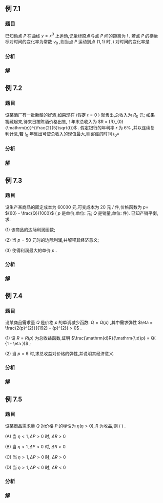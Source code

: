 

## 例 7.1
### 题目
已知动点 $P$ 在曲线 $y = {x}^{3}$ 上运动,记坐标原点与点 $P$ 间的距离为 $l$ . 若点 $P$ 的横坐标对时间的变化率为常数 ${v}_{0}$ ,则当点 $P$ 运动到点 $( {1,1})$ 时, $l$ 对时间的变化率是
### 分析

### 解

## 例 7.2
### 题目
设某酒厂有一批新酿的好酒,如果现在 (假定 $t = 0$ ) 就售出,总收入为 ${R}_{0}$ 元; 如果窖藏起来,待来日按陈酒价格出售, $t$ 年末总收入为 $R = {R}_{0}{\mathrm{e}}^{\frac{2}{5}\sqrt{t}}$ . 假定银行的年利率 $r$ 为 $6\%$ ,并以连续复  利计息,若 ${t}_{0}$ 年售出可使总收入的现值最大,则窖藏的时间 ${t}_{0} =$
### 分析

### 解

## 例 7.3
### 题目
设生产某商品的固定成本为 60000 元,可变成本为 20 元 / 件,价格函数为 $p =$  ${60} - \frac{Q}{1000}$ ( $p$ 是单价,单位: 元; $Q$ 是销量,单位: 件). 已知产销平衡,求:

(1) 该商品的边际利润函数;

(2) 当 $p = {50}$ 元时的边际利润,并解释其经济意义;

(3) 使得利润最大的单价 $p$ .
### 分析

### 解

## 例 7.4
### 题目
设某商品需求量 $Q$ 是价格 $p$ 的单调减少函数: $Q = Q( p)$ ,其中需求弹性 $\eta  = \frac{2{p}^{2}}{{192} - {p}^{2}} > 0$ .

(1) 设 $R = R( p)$ 为总收益函数,证明 $\frac{\mathrm{d}R}{\mathrm{\;d}p} = Q( {1 - \eta })$ ;

(2) 当 $p = 6$ 时,求总收益对价格的弹性,并说明其经济意义.
### 分析

### 解

## 例 7.5
### 题目
设某商品需求量 $Q$ 对价格 $P$ 的弹性为 $\eta ( {\eta  > 0}), R$ 为收益,则 ( ) .

(A) 当 $\eta  < 1,{\Delta P} > 0$ 时, ${\Delta R} > 0$

(B) 当 $\eta  < 1,{\Delta P} < 0$ 时, ${\Delta R} > 0$

(C) 当 $\eta  > 1,{\Delta P} > 0$ 时, ${\Delta R} > 0$

(D) 当 $\eta  > 1,{\Delta P} < 0$ 时, ${\Delta R} < 0$
### 分析

### 解
